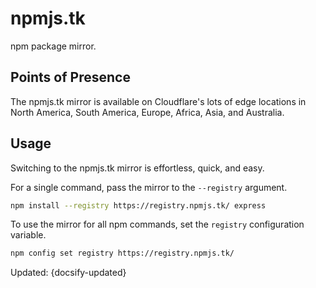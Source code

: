 # npmjs.tk
npm package mirror.

## Points of Presence


The npmjs.tk mirror is available on Cloudflare's lots of edge locations in North America, South America, Europe, Africa, Asia, and Australia.

## Usage
Switching to the npmjs.tk mirror is effortless, quick, and easy.

For a single command, pass the mirror to the `--registry` argument.

```bash
npm install --registry https://registry.npmjs.tk/ express
```

To use the mirror for all npm commands, set the `registry` configuration variable.

```bash
npm config set registry https://registry.npmjs.tk/
```
Updated: {docsify-updated}
